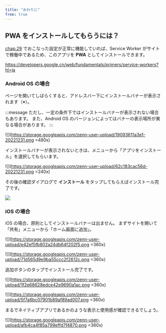 ```yaml
---
title: "おわりに"
free: true
---
```


## PWA をインストールしてもらうには？

[chap.29](https://zenn.dev/sprout2000/books/76a279bb90c3f3/viewer/chapter29) でおこなった設定が正常に機能していれば、Service Worker がサイトで稼働中であるため、このアプリを **PWA** としてインストールできます。

https://developers.google.cn/web/fundamentals/primers/service-workers?hl=ja

### Android OS の場合

ページを開いてしばらくすると、アドレスバー下にインストールバナーが表示されます（※）。

:::message
ただし、一定の条件下ではインストールバナーが表示されない場合もあります。
また、Android OS のバージョンによってはバナーの表示場所が異なる場合があります。
:::

![](https://storage.googleapis.com/zenn-user-upload/19093611a3e1-20221231.png =480x)

インストールバナーが表示されないときは、メニューから「アプリをインストール」を選択してもらいます。

![](https://storage.googleapis.com/zenn-user-upload/62c183cac56d-20221231.png =240x)

その後の確認ダイアログで **インストール** をタップしてもらえばインストール完了です。

![](https://storage.googleapis.com/zenn-user-upload/dbb43617af1e75c0f7c82022.png)

### iOS の場合

iOS の場合、原則としてインストールバナーは出ません。
まずサイトを開いて「共有」メニューから「ホーム画面に追加」。

![](https://storage.googleapis.com/zenn-user-upload/e42ef5fb802a24db64f202f5.png =360x)

![](https://storage.googleapis.com/zenn-user-upload/71d565d9e9ba55ccc2f2612c.png =360x)

追加ボタンのタップでインストール完了です。

![](https://storage.googleapis.com/zenn-user-upload/1f2e68628edce42e9690a1ac.png =360x)

![](https://storage.googleapis.com/zenn-user-upload/5f7a6bc07901b89af89ad007.png =360x)

まるでネイティブアプリであるかのような表示と使用感が確認できるでしょう。

![](https://storage.googleapis.com/zenn-user-upload/afb4ca4f85a799effd7f4870.png =360x)
